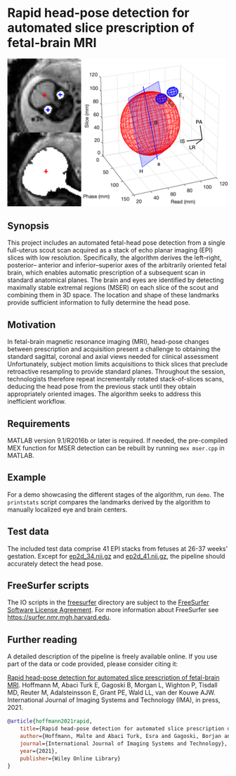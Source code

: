 # Rapid head‐pose detection for automated slice prescription of fetal‐brain MRI

![Fetal-brain geometry reconstruction](fetal-align.png)

## Synopsis

This project includes an automated fetal-head pose detection from a single
full-uterus scout scan acquired as a stack of echo planar imaging (EPI) slices
with low resolution. Specifically, the algorithm derives the left–right,
posterior– anterior and inferior–superior axes of the arbitrarily oriented fetal
brain, which enables automatic prescription of a subsequent scan in standard
anatomical planes.  The brain and eyes are identified by detecting maximally
stable extremal regions (MSER) on each slice of the scout and combining them in
3D space. The location and shape of these landmarks provide sufficient
information to fully determine the head pose.

## Motivation

In fetal-brain magnetic resonance imaging (MRI), head-pose changes between
prescription and acquisition present a challenge to obtaining the standard
sagittal, coronal and axial views needed for clinical assessment
Unfortunately, subject motion limits acquisitions to thick slices that preclude
retroactive resampling to provide standard planes. Throughout the session,
technologists therefore repeat incrementally rotated stack-of-slices scans,
deducing the head pose from the previous stack until they obtain appropriately
oriented images. The algorithm seeks to address this inefficient workflow.

## Requirements

MATLAB version 9.1/R2016b or later is required. If needed, the pre-compiled MEX
function for MSER detection can be rebuilt by running `mex mser.cpp` in MATLAB.

## Example

For a demo showcasing the different stages of the algorithm, run `demo`. The
`printstats` script compares the landmarks derived by the algorithm to manually
localized eye and brain centers.

## Test data

The included test data comprise 41 EPI stacks from fetuses at 26-37 weeks'
gestation. Except for [ep2d_34.nii.gz](data/ep2d_34.nii.gz) and
[ep2d_41.nii.gz](data/ep2d_34.nii.gz), the pipeline should accurately detect
the head pose.

## FreeSurfer scripts

The IO scripts in the [freesurfer](freesurfer) directory are subject to the
[FreeSurfer Software License Agreement](freesurfer/LICENSE.txt). For more
information about FreeSurfer see https://surfer.nmr.mgh.harvard.edu.

## Further reading

A detailed description of the pipeline is freely available online. If you use
part of the data or code provided, please consider citing it:

[Rapid head-pose detection for automated slice prescription of fetal-brain MRI](https://doi.org/10.1002/ima.22563).
Hoffmann M, Abaci Turk E, Gagoski B, Morgan L, Wighton P, Tisdall MD, Reuter M, Adalsteinsson E, Grant PE, Wald LL, van der Kouwe AJW.
International Journal of Imaging Systems and Technology (IMA), in press, 2021.

```bibtex
@article{hoffmann2021rapid,
    title={Rapid head-pose detection for automated slice prescription of fetal-brain MRI},
    author={Hoffmann, Malte and Abaci Turk, Esra and Gagoski, Borjan and Morgan, Leah and Wighton, Paul and Tisdall, M Dylan and Reuter, Martin and Adalsteinsson, Elfar and Grant, P Ellen and Wald, Lawrence L and van der Kouwe, André JW},
    journal={International Journal of Imaging Systems and Technology},
    year={2021},
    publisher={Wiley Online Library}
}
```
